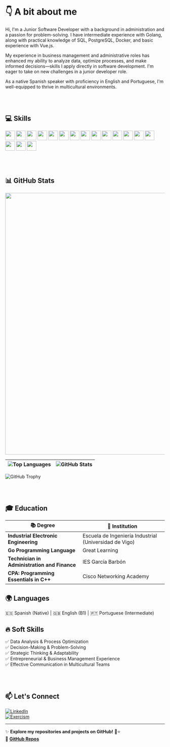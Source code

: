 # 👇 A bit about me  

Hi, I'm a Junior Software Developer with a background in administration and a passion for problem-solving. I have intermediate experience with Golang, along with practical knowledge of SQL, PostgreSQL, Docker, and basic experience with Vue.js.

My experience in business management and administrative roles has enhanced my ability to analyze data, optimize processes, and make informed decisions—skills I apply directly in software development. I'm eager to take on new challenges in a junior developer role.

As a native Spanish speaker with proficiency in English and Portuguese, I'm well-equipped to thrive in multicultural environments.



<br><br>

## 💻 Skills
<a href="https://golang.org"><img src="https://img.shields.io/badge/Go-00ADD8?style=flat-square&logo=go&logoColor=white" height="30"></a>
<a href="https://www.java.com"><img src="https://img.shields.io/badge/Java-007396?style=flat-square&logo=java&logoColor=white" height="30"></a>
<a href="https://www.mysql.com"><img src="https://img.shields.io/badge/SQL-003B57?style=flat-square&logo=MySQL&logoColor=white" height="30"></a>
<a href="https://www.postgresql.org"><img src="https://img.shields.io/badge/PostgreSQL-4169E1?style=flat-square&logo=postgresql&logoColor=white" height="30"></a>
<a href="https://www.docker.com"><img src="https://img.shields.io/badge/Docker-2496ED?style=flat-square&logo=docker&logoColor=white" height="30"></a>
<a href="https://developer.mozilla.org/en-US/docs/Web/JavaScript"><img src="https://img.shields.io/badge/JavaScript-F7DF1E?style=flat-square&logo=javascript&logoColor=black" height="30"></a>
<a href="https://vuejs.org"><img src="https://img.shields.io/badge/Vue.js-4FC08D?style=flat-square&logo=vue.js&logoColor=white" height="30"></a>
<a href="https://spring.io/projects/spring-boot"><img src="https://img.shields.io/badge/Spring_Boot-6DB33F?style=flat-square&logo=spring-boot&logoColor=white" height="30"></a>
<a href="https://github.com"><img src="https://img.shields.io/badge/GitHub-181717?style=flat-square&logo=github&logoColor=white" height="30"></a>
<a href="https://www.postman.com"><img src="https://img.shields.io/badge/Postman-FF6C37?style=flat-square&logo=postman&logoColor=white" height="30"></a>
<a href="https://code.visualstudio.com"><img src="https://img.shields.io/badge/VS%20Code-007ACC?style=flat-square&logo=visual-studio-code&logoColor=white" height="30"></a>
<a href="https://dbeaver.io"><img src="https://img.shields.io/badge/DBeaver-4E4B5C?style=flat-square&logo=dbeaver&logoColor=white" height="30"></a>
<a href="https://slack.com"><img src="https://img.shields.io/badge/Slack-4A154B?style=flat-square&logo=slack&logoColor=white" height="30"></a>
<a href="https://www.markdownguide.org"><img src="https://img.shields.io/badge/Markdown-000000?style=flat-square&logo=markdown&logoColor=white" height="30"></a>
<a href="https://www.gnu.org/software/bash/"><img src="https://img.shields.io/badge/Bash-4EAA25?style=flat-square&logo=gnu-bash&logoColor=white" height="30"></a>
<a href="https://swagger.io/"><img src="https://img.shields.io/badge/Swagger-85EA2D?style=flat-square&logo=swagger&logoColor=black" height="30"></a>
<a href="https://www.linux.org"><img src="https://img.shields.io/badge/Linux-FCC624?style=flat-square&logo=linux&logoColor=black" height="30"></a>


<br><br>

## 📊 GitHub Stats  
<img src="https://ghchart.rshah.org/robertobouses" width="825" />


| ![Top Languages](https://github-readme-stats.vercel.app/api/top-langs/?username=robertobouses&layout=compact) | ![GitHub Stats](https://github-readme-stats.vercel.app/api?username=robertobouses&show_icons=true&theme=discord) |
|---------------------------------------------------------------|-------------------------------------------------------------------------------------------------------------|

![GitHub Trophy](https://github-profile-trophy.vercel.app/?username=robertobouses&row=1&column=6&margin-w=33&theme=flat)


<br><br>

## 🎓 Education  

| 📚 **Degree**                                | 📍 **Institution**                |
|---------------------------------------------|-----------------------------------|
| **Industrial Electronic Engineering**       | Escuela de Ingeniería Industrial (Universidad de Vigo)   |
| **Go Programming Language**                | Great Learning                   |
| **Technician in Administration and Finance**| IES García Barbón                |
| **CPA: Programming Essentials in C++**     | Cisco Networking Academy         |


## 🌍 Languages  
🇪🇸 Spanish (Native) | 🇬🇧 English (B1) | 🇵🇹 Portuguese (Intermediate)  

## 🔥 Soft Skills  
✅ Data Analysis & Process Optimization  
✅ Decision-Making & Problem-Solving  
✅ Strategic Thinking & Adaptability  
✅ Entrepreneurial & Business Management Experience  
✅ Effective Communication in Multicultural Teams  

<br><br> 

## 📫 Let's Connect   

[![LinkedIn](https://img.shields.io/badge/LinkedIn-Connect-blue?logo=linkedin)](https://www.linkedin.com/in/robertobouses/)  
[![Exercism](https://img.shields.io/badge/Exercism-Profile-blueviolet?logo=exercism)](https://exercism.org/profiles/robertobouses)

---
 
✨ **Explore my repositories and projects on GitHub!** 🚀⭐  
🔗 [**GitHub Repos**](https://github.com/robertobouses?tab=repositories)

